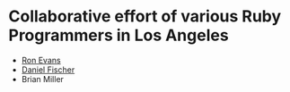 # Collaborative effort of various Ruby Programmers in Los Angeles

* [Ron Evans](http://deadprogrammersociety.blogspot.com/ "Ron Evans")
* [Daniel Fischer](http://www.abigfisch.com "Daniel Fischer")
* Brian Miller
